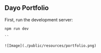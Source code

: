 

## Dayo Portfolio

First, run the development server:
```
npm run dev

``

![Image](./public/resources/portfolio.png)
